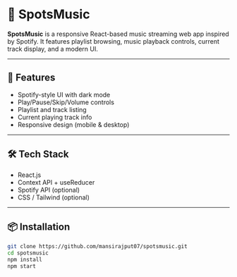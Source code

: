 # 🎵 SpotsMusic

**SpotsMusic** is a responsive React-based music streaming web app inspired by Spotify. It features playlist browsing, music playback controls, current track display, and a modern UI.

---

## 🚀 Features

- Spotify-style UI with dark mode
- Play/Pause/Skip/Volume controls
- Playlist and track listing
- Current playing track info
- Responsive design (mobile & desktop)

---

## 🛠️ Tech Stack

- React.js
- Context API + useReducer
- Spotify API (optional)
- CSS / Tailwind (optional)

---

## 📦 Installation

```bash
git clone https://github.com/mansirajput07/spotsmusic.git
cd spotsmusic
npm install
npm start
